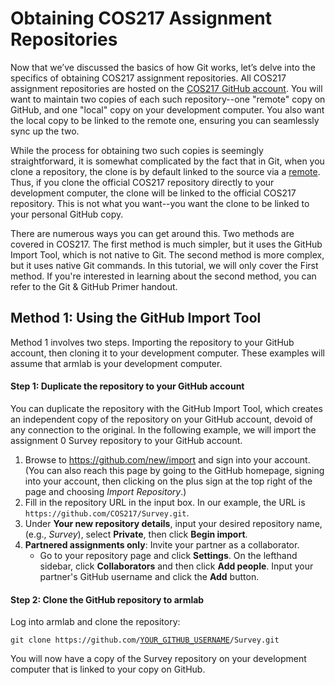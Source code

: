 # Obtaining COS217 Assignment Repositories

Now that we’ve discussed the basics of how Git works, let’s delve into the specifics of obtaining COS217 assignment repositories. All COS217 assignment repositories are hosted on the [COS217 GitHub account](https://github.com/orgs/COS217/repositories). You will want to maintain two copies of each such repository--one "remote" copy on GitHub, and one "local" copy on your development computer. You also want the local copy to be linked to the remote one, ensuring you can seamlessly sync up the two.&#x20;

While the process for obtaining two such copies is seemingly straightforward, it is somewhat complicated by the fact that in Git, when you clone a repository, the clone is by default linked to the source via a [remote](broken-reference). Thus, if you clone the official COS217 repository directly to your development computer, the clone will be linked to the official COS217 repository. This is not what you want--you want the clone to be linked to your personal GitHub copy.&#x20;

There are numerous ways you can get around this. Two methods are covered in COS217. The first method is much simpler, but it uses the GitHub Import Tool, which is not native to Git. The second method is more complex, but it uses native Git commands. In this tutorial, we will only cover the First method. If you're interested in learning about the second method, you can refer to the Git & GitHub Primer handout.&#x20;

## Method 1: Using the GitHub Import Tool

Method 1 involves two steps. Importing the repository to your GitHub account, then cloning it to your development computer. These examples will assume that armlab is your development computer.

#### Step 1: Duplicate the repository to your GitHub account

You can duplicate the repository with the GitHub Import Tool, which creates an independent copy of the repository on your GitHub account, devoid of any connection to the original. In the following example, we will import the assignment 0 Survey repository to your GitHub account.&#x20;

1. Browse to https://github.com/new/import and sign into your account. (You can also reach this page by going to the GitHub homepage, signing into your account, then clicking on the plus sign at the top right of the page and choosing _Import Repository_.)
2. Fill in the repository URL in the input box. In our example, the URL is `https://github.com/COS217/Survey.git`.&#x20;
3. Under **Your new repository details**, input your desired repository name, (e.g., _Survey_), select **Private**, then click **Begin import**.&#x20;
4. **Partnered assignments only**: Invite your partner as a collaborator.&#x20;
   * Go to your repository page and click **Settings**. On the lefthand sidebar, click **Collaborators** and then click **Add people**. Input your partner's GitHub username and click the **Add** button.

#### Step 2: Clone the GitHub repository to armlab

Log into armlab and clone the repository:

<pre class="language-bash"><code class="lang-bash">git clone https://github.com/<a data-footnote-ref href="#user-content-fn-1">YOUR_GITHUB_USERNAME</a>/Survey.git
</code></pre>

You will now have a copy of the Survey repository on your development computer that is linked to your copy on GitHub.&#x20;



[^1]: Your personal username (i.e., not COS217!)
